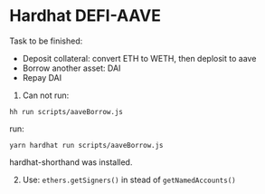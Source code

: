 # Hardhat DEFI-AAVE

Task to be finished:

-   Deposit collateral: convert ETH to WETH, then deplosit to aave
-   Borrow another asset: DAI
-   Repay DAI

1. Can not run:

```shell
hh run scripts/aaveBorrow.js
```

run:

```shell
yarn hardhat run scripts/aaveBorrow.js
```

hardhat-shorthand was installed.

2. Use: `ethers.getSigners()` in stead of `getNamedAccounts()`
